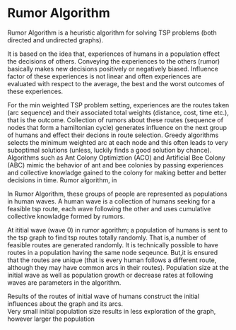 # Rumor Algorithm

Rumor Algorithm is a heuristic algorithm for solving TSP problems (both directed and undirected graphs).

It is based on the idea that, experiences of humans in a population effect the decisions of others. Conveying the experiences to the others (rumor) basically makes new decisions positively or negatively biased. Influence factor of these experiences is not linear and often experiences are evaluated with respect to the average, the best and the worst outcomes of these experiences. 

For the min weighted TSP problem setting, experiences are the routes taken (arc sequence) and their associated total weights (distance, cost, time etc.), that is the outcome. Collection of rumors about these routes (sequence of nodes that form a hamiltonian cycle) generates influence on the next group of humans and effect their decions in route selection. Greedy algorithms selects the minimum weighted arc at each node and this often leads to very suboptimal solutions (unless, luckily finds a good solution by chance). Algorithms such as Ant Colony Optimiztion (ACO) and Artificial Bee Colony (ABC) mimic the behavior of ant and bee colonies by passing experiences and collective knowladge gained to the colony for making better and better decisions in time. Rumor algorithm, in         

In Rumor Algorithm, these groups of people are represented as populations in human waves. A human wave is a collection of humans seeking for a feasible tsp route, each wave following the other and uses cumulative collective knowladge formed by rumors.

At ititial wave (wave 0) in rumor agorithm; a population of humans is sent to the tsp graph to find tsp routes totally randomly. That is,a number of feasible routes are generated randomly. It is technically possible to have routes in a population having the same node seqeunce. But,it is ensured that the routes are unique (that is every human follows a different route, although they may have common arcs in their routes). Population size at the initial wave as well as population growth or decrease rates at following waves are parameters in the algorithm.

Results of the routes of initial wave of humans construct the initial influences about the graph and its arcs.   
Very small initial population size results in less exploration of the graph, however larger the population     
